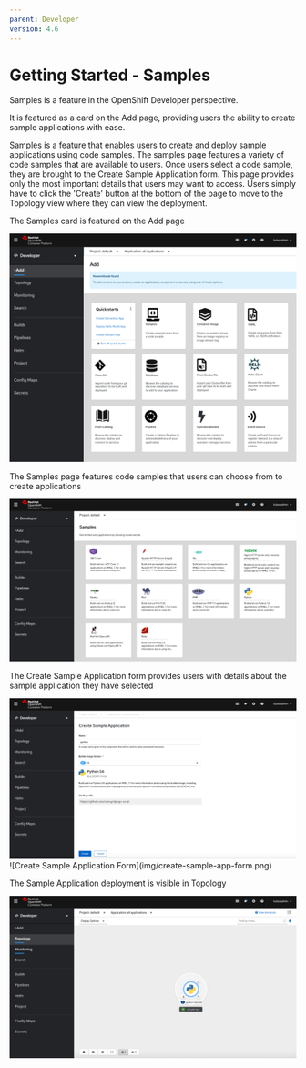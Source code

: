 ```yaml
---
parent: Developer
version: 4.6
---
```


# Getting Started - Samples 

Samples is a feature in the OpenShift Developer perspective.

It is featured as a card on the Add page, providing users the ability to create sample applications with ease. 

Samples is a feature that enables users to create and deploy sample applications using code samples. The samples page features a variety of code samples that are available to users. Once users select a code sample, they are brought to the Create Sample Application form. This page provides only the most important details that users may want to access. Users simply have to click the 'Create' button at the bottom of the page to move to the Topology view where they can view the deployment. 


The Samples card is featured on the Add page

![Samples card on Add page](img/add-page.png)


The Samples page features code samples that users can choose from to create applications 

![Samples page](img/samples-home-page.png)


The Create Sample Application form provides users with details about the sample application they have selected 

<img src="./img/create-sample-app-form.png" alt="Create Sample Application Form" width="990"/>
![Create Sample Application Form](img/create-sample-app-form.png)


The Sample Application deployment is visible in Topology

![Topology](img/topology.png)
